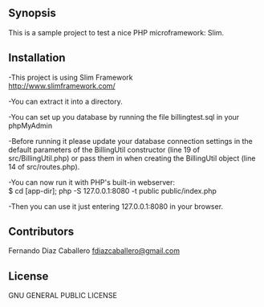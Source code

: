 ## Synopsis

This is a sample project to test a nice PHP microframework: Slim.

## Installation

-This project is using Slim Framework  
http://www.slimframework.com/  

-You can extract it into a directory.  

-You can set up you database by running the file billingtest.sql in your phpMyAdmin  

-Before running it please update your database connection settings in the default
parameters of the BillingUtil constructor (line 19 of src/BillingUtil.php) or
pass them in when creating the BillingUtil object (line 14 of src/routes.php).  

-You can now run it with PHP's built-in webserver:  
$ cd [app-dir]; php -S 127.0.0.1:8080 -t public public/index.php  

-Then you can use it just entering 127.0.0.1:8080 in your browser.

## Contributors

Fernando Diaz Caballero fdiazcaballero@gmail.com  

## License

GNU GENERAL PUBLIC LICENSE